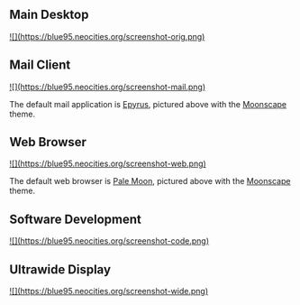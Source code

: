 ## Main Desktop

<a href="https://blue95.neocities.org/screenshot-orig.png">
![](https://blue95.neocities.org/screenshot-orig.png)
</a>

## Mail Client

<a href="https://blue95.neocities.org/screenshot-mail.png">
![](https://blue95.neocities.org/screenshot-mail.png)
</a>

The default mail application is [Epyrus](http://www.epyrus.org), pictured above with the [Moonscape](https://addons.epyrus.org/addon/moonscape/) theme.

## Web Browser

<a href="https://blue95.neocities.org/screenshot-web.png">
![](https://blue95.neocities.org/screenshot-web.png)
</a>

The default web browser is [Pale Moon](https://linux.palemoon.org), pictured above with the [Moonscape](https://addons.palemoon.org/addon/moonscape/) theme.

## Software Development

<a href="https://blue95.neocities.org/screenshot-code.png">
![](https://blue95.neocities.org/screenshot-code.png)
</a>


## Ultrawide Display

<a href="https://blue95.neocities.org/screenshot-wide.png">
![](https://blue95.neocities.org/screenshot-wide.png)
</a>
